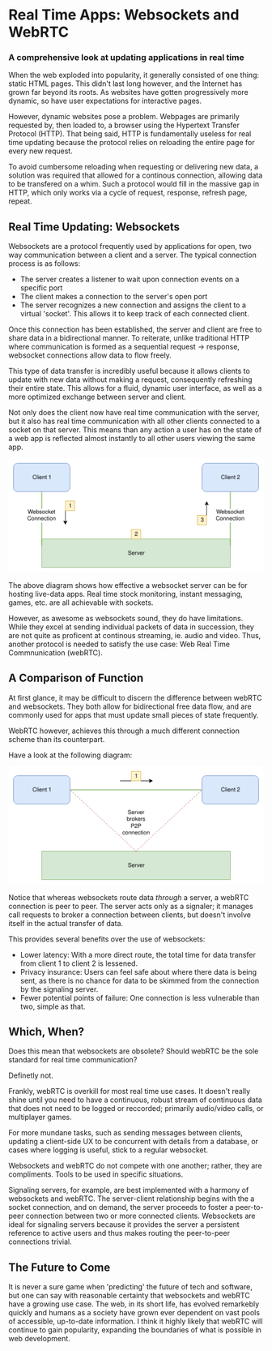 # Real Time Apps: Websockets and WebRTC
### A comprehensive look at updating applications in real time

When the web exploded into popularity, it generally consisted of one thing: static HTML pages. This didn't last long however, and the Internet has grown far beyond its roots. As websites have gotten progressively more dynamic, so have user expectations for interactive pages.

However, dynamic websites pose a problem. Webpages are primarily requested by, then loaded to, a browser using the Hypertext Transfer Protocol (HTTP). That being said, HTTP is fundamentally useless for real time updating because the protocol relies on reloading the entire page for every new request.

To avoid cumbersome reloading when requesting or delivering new data, a solution was required that allowed for a continous connection, allowing data to be transfered on a whim. Such a protocol would fill in the massive gap in HTTP, which only works via a cycle of request, response, refresh page, repeat.

## Real Time Updating: Websockets

Websockets are a protocol frequently used by applications for open, two way communication between a client and a server. The typical connection process is as follows:

- The server creates a listener to wait upon connection events on a specific port
- The client makes a connection to the server's open port
- The server recognizes a new connection and assigns the client to a virtual 'socket'. This allows it to keep track of each connected client.

Once this connection has been established, the server and client are free to share data in a bidirectional manner. To reiterate, unlike traditional HTTP where communication is formed as a sequential request -> response, websocket connections allow data to flow freely.

This type of data transfer is incredibly useful because it allows clients to update with new data without making a request, consequently refreshing their entire state. This allows for a fluid, dynamic user interface, as well as a more optimized exchange between server and client.

Not only does the client now have real time communication with the server, but it also has real time communication with all other clients connected to a socket on that server. This means than any action a user has on the state of a web app is reflected almost instantly to all other users viewing the same app.

![Websocket Flow Chart](images/websocket-flow-chart.png)

The above diagram shows how effective a websocket server can be for hosting live-data apps. Real time stock monitoring, instant messaging, games, etc. are all achievable with sockets.

However, as awesome as websockets sound, they do have limitations. While they excel at sending individual packets of data in succession, they are not quite as proficent at continous streaming, ie. audio and video. Thus, another protocol is needed to satisfy the use case: Web Real Time Commnunication (webRTC).

## A Comparison of Function

At first glance, it may be difficult to discern the difference between webRTC and websockets. They both allow for bidirectional free data flow, and are commonly used for apps that must update small pieces of state frequently. 

WebRTC however, achieves this through a much different connection scheme than its counterpart. 

Have a look at the following diagram:

![WebRTC Flow Chart](images/webrtc-flow-chart.png)

Notice that whereas websockets route data *through* a server, a webRTC connection is peer to peer. The server acts only as a signaler; it manages call requests to broker a connection between clients, but doesn't involve itself in the actual transfer of data.

This provides several benefits over the use of websockets:

- Lower latency: With a more direct route, the total time for data transfer from client 1 to client 2 is lessened.
- Privacy insurance: Users can feel safe about where there data is being sent, as there is no chance for data to be skimmed from the connection by the signaling server.
- Fewer potential points of failure: One connection is less vulnerable than two, simple as that.

## Which, When?

Does this mean that websockets are obsolete? Should webRTC be the sole standard for real time communication?

Definetly not.

Frankly, webRTC is overkill for most real time use cases. It doesn't really shine until you need to have a continuous, robust stream of continuous data that does not need to be logged or reccorded; primarily audio/video calls, or multiplayer games. 

For more mundane tasks, such as sending messages between clients, updating a client-side UX to be concurrent with details from a database, or cases where logging is useful, stick to a regular websocket.

Websockets and webRTC do not compete with one another; rather, they are compliments. Tools to be used in specific situations. 

Signaling servers, for example, are best implemented with a harmony of websockets and webRTC. The server-client relationship begins with the a socket connection, and on demand, the server proceeds to foster a peer-to-peer connection between two or more connected clients. Websockets are ideal for signaling servers because it provides the server a persistent reference to active users and thus makes routing the peer-to-peer connections trivial.

## The Future to Come

It is never a sure game when 'predicting' the future of tech and software, but one can say with reasonable certainty that websockets and webRTC have a growing use case. The web, in its short life, has evolved remarkebly quickly and humans as a society have grown ever dependent on vast pools of accessible, up-to-date information. I think it highly likely that webRTC will continue to gain popularity, expanding the boundaries of what is possible in web development.